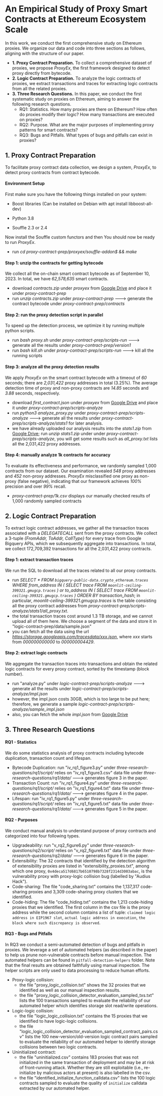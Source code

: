 # An Empirical Study of Proxy Smart Contracts at Ethereum Ecosystem Scale

In this work, we conduct the first comprehensive study on Ethereum proxies. We organize our data and code into three sections as follows, aligning with the structure of our paper.

* **1. Proxy Contract Preparation.** To collect a comprehensive dataset of proxies, we propose *ProxyEx*, the first framework designed to detect proxy directly from bytecode.
* **2. Logic Contract Preparation.** To analyze the logic contracts of proxies, we extract transactions and traces for extracting logic contracts from all the related proxies.
* **3. Three Research Questions.** In this paper, we conduct the first systematic study on proxies on Ethereum, aiming to answer the following research questions. 
  * RQ1: Statistics. How many proxies are there on Ethereum? How often do proxies modify their logic? How many transactions are executed on proxies?
  * RQ2: Purpose. What are the major purposes of implementing proxy patterns for smart contracts? 
  * RQ3: Bugs and Pitfalls. What types of bugs and pitfalls can exist in proxies? 


## 1. Proxy Contract Preparation
To facilitate proxy contract data collection, we design a system, *ProxyEx*, to detect proxy contracts from contract bytecode.

#### Environment Setup
First make sure you have the following things installed on your system:

* Boost libraries (Can be installed on Debian with apt install libboost-all-dev)

* Python 3.8 

* Souffle 2.3 or 2.4 

Now install the Souffle custom functors and then You should now be ready to run *ProxyEx*.

* run *cd proxy-contract-prep/proxyex/souffle-addon$ && make*


#### Step 1: unzip the contracts for getting bytecode
We collect all the on-chain smart contract bytecode as of September 10, 2023. In total, we have *62,578,635* smart contracts.

* download *contracts.zip* under *proxyex* from [Google Drive](https://drive.google.com/drive/folders/1qcNFNrKk0OFRCciInWwNM1YFz6KeGyE_?usp=sharing) and place it under *proxy-contract-prep*
* run *unzip contracts.zip* under *proxy-contract-prep* ---> generate the contract bytecode under *proxy-contract-prep/contracts*

#### Step 2: run the proxy detection script in parallel
To speed up the detection process, we optimize it by running multiple python scripts.

* run *bash proxy.sh* under *proxy-contract-prep/scripts-run* ---> generate all the results under *proxy-contract-prep/version1*
* run *bash kill.sh* under *proxy-contract-prep/scripts-run* ---> kill all the running scripts

#### Step 3: analyze all the proxy detection results
 We apply *ProxyEx* on the smart contract bytecode with a timeout of *60* seconds; there are *2,031,422* proxy addresses in total (3.25\%). The average detection time of proxy and non-proxy contracts are *14.85* seconds and *3.88* seconds, respectively. 

* download *first_contract.json* under *proxyex* from [Google Drive](https://drive.google.com/drive/folders/1qcNFNrKk0OFRCciInWwNM1YFz6KeGyE_?usp=sharing) and place it under *proxy-contract-prep/scripts-analyze*
* run *python3 analyze_proxy.py* under *proxy-contract-prep/scripts-analyze* ---> generate all the results under *proxy-contract-prep/scripts-analyze/stats1* for later analysis.
* we have already uploaded our analysis results into the *stats1.zip* from [Google Drive](https://drive.google.com/drive/folders/1qcNFNrKk0OFRCciInWwNM1YFz6KeGyE_?usp=sharing); run *unzip stats1.zip* under under *proxy-contract-prep/scripts-analyze*, you will get some results such as *all_proxy.txt* lists all the 2,031,422 proxy addresses.

#### Step 4: manually analyze 1k contracts for accuracy
To evaluate its effectiveness and performance, we randomly sampled 1,000 contracts from our dataset. Our examination revealed *548* proxy addresses and *452* non-proxy addresses.
*ProxyEx* misclassified one proxy as non-proxy (false negative), indicating that our framework achieves *100\%* precision and over *99\%* recall. 

* *proxy-contract-prep/1k.csv* displays our manually checked results of 1,000 randomly sampled contracts

## 2. Logic Contract Preparation
To extract logic contract addresses, we gather all the transaction traces associated with a *DELEGATECALL* sent from the proxy contracts. We collect a 3-tuple *{FromAddr, ToAddr, CallType}* for every trace from Google Bigquery APIs, which we subsequently aggregate into transactions. In total, we collect 172,709,392 transactions for all the 2,031,422 proxy contracts. 

#### Step 1: extract transaction traces
We run the SQL to download all the traces related to all our proxy contracts.

* run *SELECT * FROM `bigquery-public-data.crypto_ethereum.traces` WHERE from_address IN ( SELECT trace FROM `moonlit-ceiling-399321.gmugcp.traces` ) or to_address IN ( SELECT trace FROM `moonlit-ceiling-399321.gmugcp.traces` ) ORDER BY transaction_hash*; in particular, *moonlit-ceiling-399321.gmugcp.traces* is the table consisting all the proxy contract addresses from *proxy-contract-prep/scripts-analyze/stats1/all_proxy.txt*. 
* the total transaction traces cost around 1.3 TB storage, and we cannot upload all of them here. We choose a segment of the data and store it in "logic-contract-prep/data/sample.json"
* you can fetch all the data using the url *https://storage.googleapis.com/tracesdata/xxx.json*, where *xxx* starts from *000000000000* to *000000004429*.


#### Step 2: extract logic contracts
We aggregate the transaction traces into transactions and obtain the related logic contracts for every proxy contract, sorted by the timestamp (block number).

* run "analyze.py" under *logic-contract-prep/scripts-analyze* ---> generate all the results under *logic-contract-prep/scripts-analyze/impl.json*
* however, the impl.json costs 30GB, which is too large to be put here; therefore, we generate a sample *logic-contract-prep/scripts-analyze/sample_impl.json*
* also, you can fetch the whole *impl.json* from [Google Drive](https://drive.google.com/drive/folders/1qcNFNrKk0OFRCciInWwNM1YFz6KeGyE_?usp=sharing)


## 3. Three Research Questions
#### RQ1 - Statistics
We do some statistics analysis of proxy contracts including bytecode duplication, transaction count and lifespan.
* Bytecode Duplication: run "iv_rq1_figure3.py" under *three-research-questions/rq1/script/* relies on "iv_rq1_figure3.csv" data file under *three-research-questions/rq1/data/* ---> generates figure 3 in the paper.
* Transaction Count: run "iv_rq1_figure4.py" under *three-research-questions/rq1/script/* relies on "iv_rq1_figure4.txt" data file under *three-research-questions/rq1/data/* ---> generates figure 4 in the paper.
* Lifespan: run "iv_rq1_figure5.py" under *three-research-questions/rq1/script/* relies on "iv_rq1_figure5.txt" data file under *three-research-questions/rq1/data/* ---> generates figure 5 in the paper.

#### RQ2 - Purposes
We conduct manual analysis to understand purpose of proxy contracts and categorized into four following types.
* Upgradeability: run "v_rq2_figure6.py" under *three-research-questions/rq2/script/* relies on "v_rq2_figure6.txt" data file under *three-research-questions/rq2/data/* ---> generates figure 6 in the paper.
* Extensibility: The 32 contracts that identified by the detection algorithm of extensibility proxies are listed in "extensibility_proxies.txt", among which one proxy, `0x4deca517d6817b6510798b7328f2314d3003abac`, is the vulnerability proxy with proxy-logic collision bug (labelled by "Audius Hack").
* Code-sharing: The file "code_sharing.txt" contains the 1,137,317 code-sharing proxies and 3,309 code-sharing proxy clusters that we identified.
* Code-hiding: The file "code_hiding.txt" contains the 1,213 code-hiding proxies that we identified. The first column in the csv file is the proxy address while the second column contains a list of tuple: `claimed logic address in EIP1967 slot`, `actual logic address in execution`, `the block where such discrepancy is observed`.

#### RQ3 - Bugs and Pitfalls

In RQ3 we conduct a semi-automated detection of bugs and pitfalls in proxies. 
We leverage a set of automated helpers (as described in the paper) to help us prune non-vulnerable contracts before manual inspection. 
The automated helpers can be found in `pitfall-detection-helpers` folder. 
Note that the final results are obtained faithfully using manual inspection. The helper scripts are only used to data processing to reduce human efforts.

* Proxy-logic collision: 
  - the file "proxy_logic_collision.txt" shows the 32 proxies that we identified as well as our manual inspection results. 
  - the file "proxy_logic_collision_detector_evaluation_sampled_txs.txt" lists the 100 transactions sampled to evaluate the reliability of our automated helper which identifies storage slot read/write operations.
* Logic-logic collision: 
  - the file "logic_logic_collision.txt" contains the 15 proxies that we identified to have logic-logic collisions. 
  - the file "logic_logic_collision_detector_evaluation_sampled_contract_pairs.csv" lists the 100 new-version/old-version logic contract pairs sampled to evaluate the reliability of our automated helper to identify storage collisions between two logic contracts.
* Uninitialized contract: 
  - the file "uninitialized.csv" contains 183 proxies that was not initialized in the same transaction of deployment and may be at risk of front-running attack. Whether they are still exploitable (i.e., re-initialize by malicious actors at present) is also labelled in the csv.
  - the file "identified_initialize_function_calldata.csv" lists the 100 logic contracts sampled to evaluate the quality of `initialize` calldata extracted by our automated helper. 
